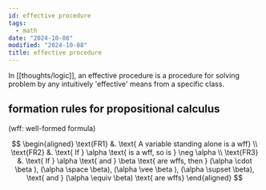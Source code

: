 ```yaml
---
id: effective procedure
tags:
  - math
date: "2024-10-08"
modified: "2024-10-08"
title: effective procedure
---
```


In [[thoughts/logic]], an effective procedure is a procedure for solving problem by any intuitively 'effective' means from a specific class.

## formation rules for propositional calculus

(wff: well-formed formula)

$$
\begin{aligned}
\text{FR1} &. \text{ A variable standing alone is a wff} \\
\text{FR2} &. \text{ If } \alpha  \text{ is a wff, so is } \neg \alpha \\
\text{FR3} &. \text{ If } \alpha  \text{ and } \beta \text{ are wffs, then } (\alpha \cdot \beta ), (\alpha \space \beta), (\alpha \vee \beta ), (\alpha \supset \beta), \text{ and } (\alpha \equiv \beta) \text{ are wffs}
\end{aligned}
$$
